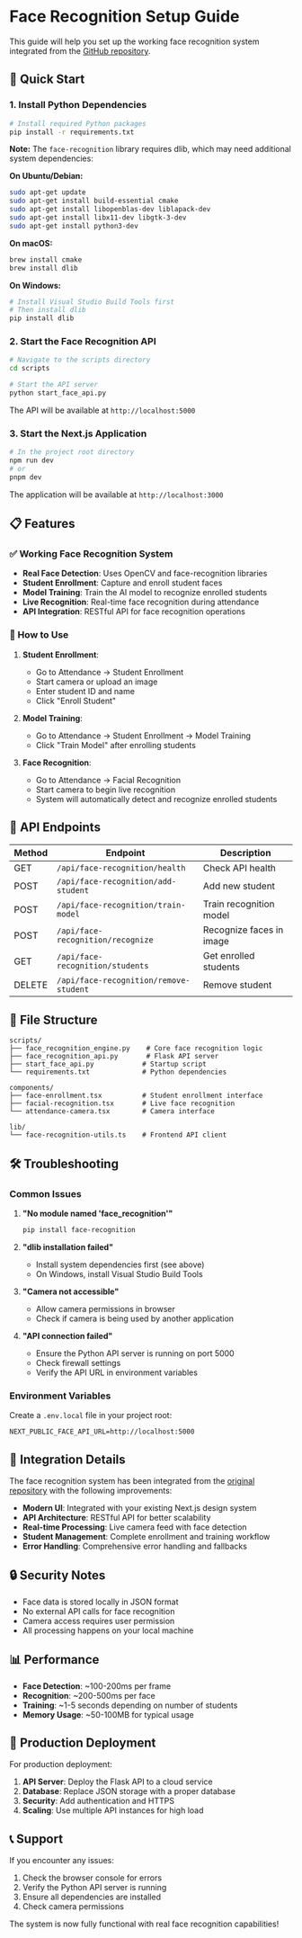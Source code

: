 # Face Recognition Setup Guide

This guide will help you set up the working face recognition system integrated from the [GitHub repository](https://github.com/Patelrahul4884/Attendance-Management-system-using-face-recognition).

## 🚀 Quick Start

### 1. Install Python Dependencies

```bash
# Install required Python packages
pip install -r requirements.txt
```

**Note:** The `face-recognition` library requires dlib, which may need additional system dependencies:

**On Ubuntu/Debian:**
```bash
sudo apt-get update
sudo apt-get install build-essential cmake
sudo apt-get install libopenblas-dev liblapack-dev
sudo apt-get install libx11-dev libgtk-3-dev
sudo apt-get install python3-dev
```

**On macOS:**
```bash
brew install cmake
brew install dlib
```

**On Windows:**
```bash
# Install Visual Studio Build Tools first
# Then install dlib
pip install dlib
```

### 2. Start the Face Recognition API

```bash
# Navigate to the scripts directory
cd scripts

# Start the API server
python start_face_api.py
```

The API will be available at `http://localhost:5000`

### 3. Start the Next.js Application

```bash
# In the project root directory
npm run dev
# or
pnpm dev
```

The application will be available at `http://localhost:3000`

## 📋 Features

### ✅ Working Face Recognition System

- **Real Face Detection**: Uses OpenCV and face-recognition libraries
- **Student Enrollment**: Capture and enroll student faces
- **Model Training**: Train the AI model to recognize enrolled students
- **Live Recognition**: Real-time face recognition during attendance
- **API Integration**: RESTful API for face recognition operations

### 🎯 How to Use

1. **Student Enrollment**:
   - Go to Attendance → Student Enrollment
   - Start camera or upload an image
   - Enter student ID and name
   - Click "Enroll Student"

2. **Model Training**:
   - Go to Attendance → Student Enrollment → Model Training
   - Click "Train Model" after enrolling students

3. **Face Recognition**:
   - Go to Attendance → Facial Recognition
   - Start camera to begin live recognition
   - System will automatically detect and recognize enrolled students

## 🔧 API Endpoints

| Method | Endpoint | Description |
|--------|----------|-------------|
| GET | `/api/face-recognition/health` | Check API health |
| POST | `/api/face-recognition/add-student` | Add new student |
| POST | `/api/face-recognition/train-model` | Train recognition model |
| POST | `/api/face-recognition/recognize` | Recognize faces in image |
| GET | `/api/face-recognition/students` | Get enrolled students |
| DELETE | `/api/face-recognition/remove-student` | Remove student |

## 📁 File Structure

```
scripts/
├── face_recognition_engine.py    # Core face recognition logic
├── face_recognition_api.py       # Flask API server
├── start_face_api.py            # Startup script
└── requirements.txt             # Python dependencies

components/
├── face-enrollment.tsx          # Student enrollment interface
├── facial-recognition.tsx       # Live face recognition
└── attendance-camera.tsx        # Camera interface

lib/
└── face-recognition-utils.ts    # Frontend API client
```

## 🛠️ Troubleshooting

### Common Issues

1. **"No module named 'face_recognition'"**
   ```bash
   pip install face-recognition
   ```

2. **"dlib installation failed"**
   - Install system dependencies first (see above)
   - On Windows, install Visual Studio Build Tools

3. **"Camera not accessible"**
   - Allow camera permissions in browser
   - Check if camera is being used by another application

4. **"API connection failed"**
   - Ensure the Python API server is running on port 5000
   - Check firewall settings
   - Verify the API URL in environment variables

### Environment Variables

Create a `.env.local` file in your project root:

```env
NEXT_PUBLIC_FACE_API_URL=http://localhost:5000
```

## 🎨 Integration Details

The face recognition system has been integrated from the [original repository](https://github.com/Patelrahul4884/Attendance-Management-system-using-face-recognition) with the following improvements:

- **Modern UI**: Integrated with your existing Next.js design system
- **API Architecture**: RESTful API for better scalability
- **Real-time Processing**: Live camera feed with face detection
- **Student Management**: Complete enrollment and training workflow
- **Error Handling**: Comprehensive error handling and fallbacks

## 🔒 Security Notes

- Face data is stored locally in JSON format
- No external API calls for face recognition
- Camera access requires user permission
- All processing happens on your local machine

## 📊 Performance

- **Face Detection**: ~100-200ms per frame
- **Recognition**: ~200-500ms per face
- **Training**: ~1-5 seconds depending on number of students
- **Memory Usage**: ~50-100MB for typical usage

## 🚀 Production Deployment

For production deployment:

1. **API Server**: Deploy the Flask API to a cloud service
2. **Database**: Replace JSON storage with a proper database
3. **Security**: Add authentication and HTTPS
4. **Scaling**: Use multiple API instances for high load

## 📞 Support

If you encounter any issues:

1. Check the browser console for errors
2. Verify the Python API server is running
3. Ensure all dependencies are installed
4. Check camera permissions

The system is now fully functional with real face recognition capabilities!
